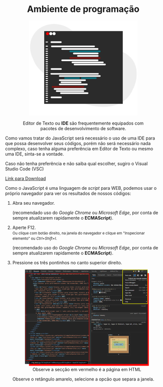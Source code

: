 <h1 align="center"> 
  Ambiente de programação
</h1>

<figure align="center">
  <img alt="Editor de Texto com elementos artísticos" src="../.github/IDE_Banner.png" width="350px"/>
  <p>Editor de Texto ou <b>IDE</b> são frequentemente equipados com pacotes de desenvolvimento de software.</p>
</figure>

<p>Como vamos tratar do JavaScript será necessário o uso de uma IDE para que possa desenvolver seus códigos, porém não será necessário nada complexo, caso tenha alguma preferência em Editor de Texto ou mesmo uma IDE, sinta-se a vontade.</p>

<p>Caso não tenha preferência e não saiba qual escolher, sugiro o Visual Studio Code (VSC)</p>

[Link para Download](https://code.visualstudio.com/)

Como o JavaScript é uma linguagem de <i>script</i> para WEB, podemos usar o próprio navegador para ver os resultados de nossos códigos:

<ol>
  <li> Abra seu navegador.</li>

(recomendado uso do *Google Chrome* ou *Microsoft Edge*, por conta de sempre atualizarem rapidamente o **ECMAScript**).

<li> Aperte F12.</li>
<small>Ou clique com botão direito, na janela do navegador e clique em "Inspecionar elemento" ou <i>Ctrl+Shift+I</i>.</small>

(recomendado uso do *Google Chrome* ou *Microsoft Edge*, por conta de sempre atualizarem rapidamente o **ECMAScript**).

<li> Pressione os três pontinhos no canto superior direito.</li>

<figure align="center">
  <img alt="Editor de Texto com elementos artísticos" src="../.github/Ambiente_8.png" width="550px"/>
  <figcaption>Observe a secção em vermelho é a página em HTML</figcaption>
</figure>

Observe o retângulo amarelo, selecione a opcão que separa a janela.

</ol>
